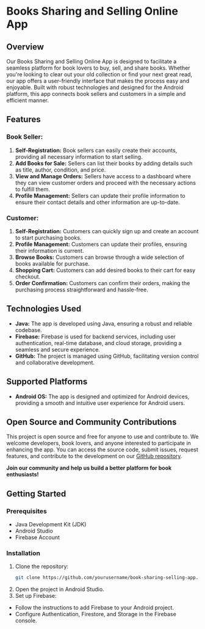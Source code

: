 # Books Sharing and Selling Online App

## Overview
Our Books Sharing and Selling Online App is designed to facilitate a seamless platform for book lovers to buy, sell, and share books. Whether you're looking to clear out your old collection or find your next great read, our app offers a user-friendly interface that makes the process easy and enjoyable. Built with robust technologies and designed for the Android platform, this app connects book sellers and customers in a simple and efficient manner.

## Features

### Book Seller:
1. **Self-Registration:** Book sellers can easily create their accounts, providing all necessary information to start selling.
2. **Add Books for Sale:** Sellers can list their books by adding details such as title, author, condition, and price.
3. **View and Manage Orders:** Sellers have access to a dashboard where they can view customer orders and proceed with the necessary actions to fulfill them.
4. **Profile Management:** Sellers can update their profile information to ensure their contact details and other information are up-to-date.

### Customer:
1. **Self-Registration:** Customers can quickly sign up and create an account to start purchasing books.
2. **Profile Management:** Customers can update their profiles, ensuring their information is current.
3. **Browse Books:** Customers can browse through a wide selection of books available for purchase.
4. **Shopping Cart:** Customers can add desired books to their cart for easy checkout.
5. **Order Confirmation:** Customers can confirm their orders, making the purchasing process straightforward and hassle-free.

## Technologies Used
- **Java:** The app is developed using Java, ensuring a robust and reliable codebase.
- **Firebase:** Firebase is used for backend services, including user authentication, real-time database, and cloud storage, providing a seamless and secure experience.
- **GitHub:** The project is managed using GitHub, facilitating version control and collaborative development.

## Supported Platforms
- **Android OS:** The app is designed and optimized for Android devices, providing a smooth and intuitive user experience for Android users.

## Open Source and Community Contributions
This project is open source and free for anyone to use and contribute to. We welcome developers, book lovers, and anyone interested to participate in enhancing the app. You can access the source code, submit issues, request features, and contribute to the development on our [GitHub repository](#).

**Join our community and help us build a better platform for book enthusiasts!**

## Getting Started

### Prerequisites
- Java Development Kit (JDK)
- Android Studio
- Firebase Account

### Installation
1. Clone the repository:
   ```bash
   git clone https://github.com/yourusername/book-sharing-selling-app.git
2. Open the project in Android Studio.
3. Set up Firebase:
  * Follow the instructions to add Firebase to your Android project.
  * Configure Authentication, Firestore, and Storage in the Firebase console.

